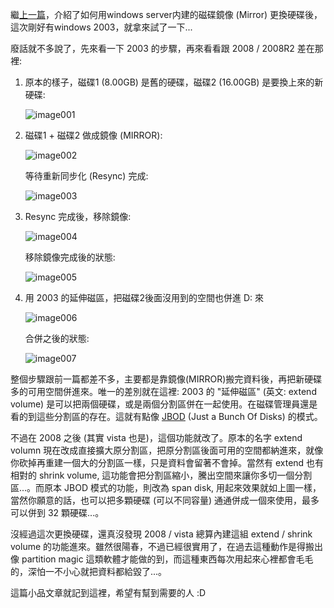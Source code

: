 繼[上一篇](/post/Tips-e794a8-e2809ce7a381e7a29fe98fa1e5838f-e784a1e7979be69bb4e68f9be7a1ace7a29f.aspx)，介紹了如何用windows server内建的磁碟鏡像 (Mirror) 更換硬碟後，這次剛好有windows 2003，就拿來試了一下...

廢話就不多說了，先來看一下 2003 的步驟，再來看看跟 2008 / 2008R2 差在那裡:

1. 原本的樣子，磁碟1 (8.00GB) 是舊的硬碟，磁碟2 (16.00GB) 是要換上來的新硬碟:

   ![image001](/images/2010-03-11-tips-disk-mirroring-hard-drive-replacement-2-windows-2003-spanned-volumes/image001.png)

2. 磁碟1 + 磁碟2 做成鏡像 (MIRROR):

   ![image002](/images/2010-03-11-tips-disk-mirroring-hard-drive-replacement-2-windows-2003-spanned-volumes/image002.png)

   等待重新同步化 (Resync) 完成:

   ![image003](/images/2010-03-11-tips-disk-mirroring-hard-drive-replacement-2-windows-2003-spanned-volumes/image003.png)

3. Resync 完成後，移除鏡像:

   ![image004](/images/2010-03-11-tips-disk-mirroring-hard-drive-replacement-2-windows-2003-spanned-volumes/image004.png)

   移除鏡像完成後的狀態:

   ![image005](/images/2010-03-11-tips-disk-mirroring-hard-drive-replacement-2-windows-2003-spanned-volumes/image005.png)

4. 用 2003 的延伸磁區，把磁碟2後面沒用到的空間也併進 D: 來

   ![image006](/images/2010-03-11-tips-disk-mirroring-hard-drive-replacement-2-windows-2003-spanned-volumes/image006.png)

   合併之後的狀態:

   ![image007](/images/2010-03-11-tips-disk-mirroring-hard-drive-replacement-2-windows-2003-spanned-volumes/image007.png)

整個步驟跟前一篇都差不多，主要都是靠鏡像(MIRROR)搬完資料後，再把新硬碟多的可用空間併進來。唯一的差別就在這裡: 2003 的 "延伸磁區" (英文: extend volume) 是可以把兩個硬碟，或是兩個分割區併在一起使用。在磁碟管理員還是看的到這些分割區的存在。這就有點像 [JBOD](http://en.wikipedia.org/wiki/Non-RAID_drive_architectures#JBOD) (Just a Bunch Of Disks) 的模式。

不過在 2008 之後 (其實 vista 也是)，這個功能就改了。原本的名字 extend volumn 現在改成直接擴大原分割區，把原分割區後面可用的空間都納進來，就像你砍掉再重建一個大的分割區一樣，只是資料會留著不會掉。當然有 extend 也有相對的 shrink volume, 這功能會把分割區縮小，騰出空間來讓你多切一個分割區...。而原本 JBOD 模式的功能，則改為 span disk, 用起來效果就如上圖一樣，當然你願意的話，也可以把多顆硬碟 (可以不同容量) 通通併成一個來使用，最多可以併到 32 顆硬碟...。

沒經過這次更換硬碟，還真沒發現 2008 / vista 總算內建這組 extend / shrink volume 的功能進來。雖然很陽春，不過已經很實用了，在過去這種動作是得搬出像 partition magic 這類軟體才能做的到，而這種東西每次用起來心裡都會毛毛的，深怕一不小心就把資料都給毀了...。

這篇小品文章就記到這裡，希望有幫到需要的人 :D